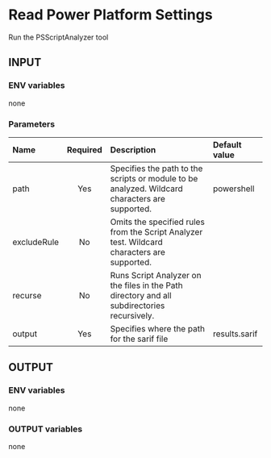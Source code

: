 # Read Power Platform Settings

Run the PSScriptAnalyzer tool

## INPUT

### ENV variables

none

### Parameters

| Name | Required | Description | Default value |
| :-- | :-: | :-- | :-- |
| path | Yes  | Specifies the path to the scripts or module to be analyzed. Wildcard characters are supported. | powershell |
| excludeRule | No | Omits the specified rules from the Script Analyzer test. Wildcard characters are supported. | |
| recurse | No | Runs Script Analyzer on the files in the Path directory and all subdirectories recursively. | |
| output | Yes | Specifies where the path for the sarif file | results.sarif |

## OUTPUT

### ENV variables

none

### OUTPUT variables

none
